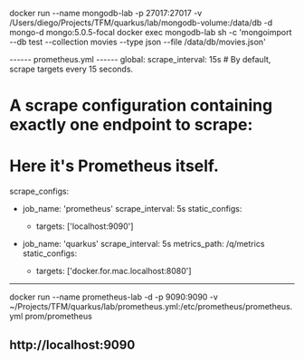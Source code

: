 docker run --name mongodb-lab -p 27017:27017 -v /Users/diego/Projects/TFM/quarkus/lab/mongodb-volume:/data/db -d mongo-d mongo:5.0.5-focal
docker exec mongodb-lab sh -c 'mongoimport --db test --collection movies --type json --file /data/db/movies.json'


------ prometheus.yml ------
global:
  scrape_interval: 15s # By default, scrape targets every 15 seconds.

# A scrape configuration containing exactly one endpoint to scrape:
# Here it's Prometheus itself.
scrape_configs:

  - job_name: 'prometheus'
    scrape_interval: 5s
    static_configs:
      - targets: ['localhost:9090']

  - job_name: 'quarkus'
    scrape_interval: 5s
    metrics_path: /q/metrics
    static_configs:
      - targets: ['docker.for.mac.localhost:8080']
------------------
docker run --name prometheus-lab -d  -p 9090:9090 -v ~/Projects/TFM/quarkus/lab/prometheus.yml:/etc/prometheus/prometheus.yml prom/prometheus

http://localhost:9090
-----------------------------------